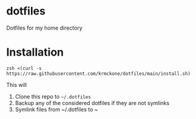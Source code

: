 # dotfiles
Dotfiles for my home directory

# Installation
```shell
zsh <(curl -s https://raw.githubusercontent.com/krmckone/dotfiles/main/install.sh)
```

This will
1. Clone this repo to `~/.dotfiles`
2. Backup any of the considered dotfiles if they are not symlinks
3. Symlink files from ~/.dotfiles to ~
